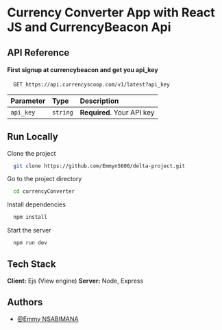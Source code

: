 
# Currency Converter App with React JS and CurrencyBeacon Api




## API Reference

#### First signup at currencybeacon and get you api_key

```http
  GET https://api.currencyscoop.com/v1/latest?api_key
```

| Parameter | Type     | Description                |
| :-------- | :------- | :------------------------- |
| `api_key` | `string` | **Required**. Your API key |






## Run Locally

Clone the project

```bash
  git clone https://github.com/Emmyn5600/delta-project.git
```

Go to the project directory

```bash
  cd currencyConverter
```

Install dependencies

```bash
  npm install
```

Start the server

```bash
  npm run dev
```


## Tech Stack

**Client:** Ejs (View engine) 
**Server:** Node, Express


## Authors

- [@Emmy NSABIMANA](https://github.com/Emmyn5600)

